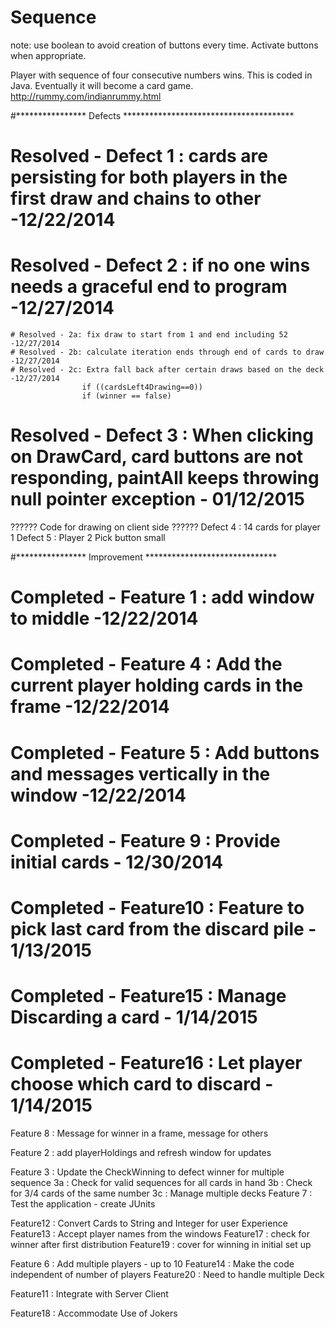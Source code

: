 Sequence
========
note: use boolean to avoid creation of buttons every time. Activate buttons when appropriate. 

Player with sequence of four consecutive numbers wins. This is coded in Java. Eventually it will become a card game. 
http://rummy.com/indianrummy.html

#**************** Defects ***************************************
# Resolved - Defect 1 : cards are persisting for both players in the first draw and chains to other -12/22/2014
# Resolved - Defect 2 : if no one wins needs a graceful end to program -12/27/2014
	# Resolved - 2a: fix draw to start from 1 and end including 52 -12/27/2014
	# Resolved - 2b: calculate iteration ends through end of cards to draw -12/27/2014
	# Resolved - 2c: Extra fall back after certain draws based on the deck -12/27/2014
					if ((cardsLeft4Drawing==0))
					if (winner == false)
# Resolved - Defect 3 : When clicking on DrawCard, card buttons are not responding, paintAll keeps throwing null pointer exception - 01/12/2015
?????? Code for drawing on client side	?????? 
Defect 4 : 14 cards for player 1
Defect 5 : Player 2 Pick button small

#**************** Improvement ******************************
# Completed - Feature 1 : add window to middle -12/22/2014
# Completed - Feature 4 : Add the current player holding cards in the frame -12/22/2014
# Completed - Feature 5 : Add buttons and messages vertically in the window -12/22/2014
# Completed - Feature 9 : Provide initial cards - 12/30/2014
# Completed - Feature10 : Feature to pick last card from the discard pile - 1/13/2015
# Completed - Feature15 : Manage Discarding a card - 1/14/2015
# Completed - Feature16 : Let player choose which card to discard - 1/14/2015

Feature 8 : Message for winner in a frame, message for others

Feature 2 : add playerHoldings and refresh window for updates

Feature 3 : Update the CheckWinning to defect winner for multiple sequence
	   3a : Check for valid sequences for all cards in hand
	   3b : Check for 3/4 cards of the same number
	   3c : Manage multiple decks
Feature 7 : Test the application - create JUnits

Feature12 : Convert Cards to String and Integer for user Experience
Feature13 : Accept player names from the windows
Feature17 : check for winner after first distribution
Feature19 : cover for winning in initial set up	

Feature 6 : Add multiple players - up to 10
Feature14 : Make the code independent of number of players
Feature20 : Need to handle multiple Deck

Feature11 : Integrate with Server Client  

Feature18 : Accommodate Use of Jokers	
